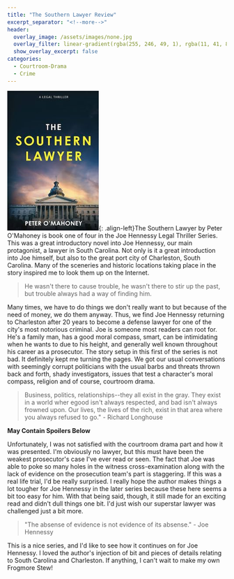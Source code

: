```yaml
---
title: "The Southern Lawyer Review"
excerpt_separator: "<!--more-->"
header:
  overlay_image: /assets/images/none.jpg
  overlay_filter: linear-gradient(rgba(255, 246, 49, 1), rgba(11, 41, 87, 1))
  show_overlay_excerpt: false
categories:
  - Courtroom-Drama
  - Crime
---
```

![the-southern-lawyer-cover](/assets/images/the-southern-lawyer.jpg){: .align-left}The Southern Lawyer by Peter O'Mahoney is book one of four in the Joe Hennessy Legal Thriller Series. This was a great introductory novel into Joe Hennessy, our main protagonist, a lawyer in South Carolina. Not only is it a great introduction into Joe himself, but also to the great port city of Charleston, South Carolina. Many of the sceneries and historic locations taking place in the story inspired me to look them up on the Internet. 

>He wasn't there to cause trouble, he wasn't there to stir up the past, but trouble always had a way of finding him.

Many times, we have to do things we don't really want to but because of the need of money, we do them anyway. Thus, we find Joe Hennessy returning to Charleston after 20 years to become a defense lawyer for one of the city's most notorious criminal. Joe is someone most readers can root for. He's a family man, has a good moral compass, smart, can be intimidating when he wants to due to his height, and generally well known throughout his career as a prosecutor. The story setup in this first of the series is not bad. It definitely kept me turning the pages. We got our usual conversations with seemingly corrupt politicians with the usual barbs and threats thrown back and forth, shady investigators, issues that test a character's moral compass, religion and of course, courtroom drama.

>Business, politics, relationships--they all exist in the gray. They exist in a world wher egood isn't always respected, and bad isn't always frowned upon. Our lives, the lives of the rich, exist in that area where you always refused to go." - Richard Longhouse

**May Contain Spoilers Below**

Unfortunately, I was not satisfied with the courtroom drama part and how it was presented. I'm obviously no lawyer, but this must have been the weakest prosecutor's case I've ever read or seen. The fact that Joe was able to poke so many holes in the witness cross-examination along with the lack of evidence on the prosecution team's part is staggering. If this was a real life trial, I'd be really surprised. I really hope the author makes things a lot tougher for Joe Hennessy in the later series because these here seems a bit too easy for him. With that being said, though, it still made for an exciting read and didn't dull things one bit. I'd just wish our superstar lawyer was challenged just a bit more. 

>"The absense of evidence is not evidence of its absense." - Joe Hennessy

This is a nice series, and I'd like to see how it continues on for Joe Hennessy. I loved the author's injection of bit and pieces of details relating to South Carolina and Charleston. If anything, I can't wait to make my own Frogmore Stew! 


